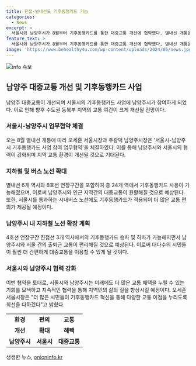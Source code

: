 ```yaml
---
title: 진접·별내선도 기후동행카드 가능
categories:
  - News
excerpt: >
  서울시와 남양주시가 8월부터 기후동행카드를 통한 대중교통 개선에 협약했다. 별내선 개통을 맞아 4호선 경기 진접선과 8호선 연장 구간에서의 기후동행카드 이용이 가능해지며, 이는 남양주시와 서울시를 연결하는 8호선에서 새로운 역 6곳에서 이용할 수 있게 될 것이다. 이로써 서울시와의 협력을 통해 수도권 시민들은 다양한 교통 혜택을 누릴 수 있게 되었다.
feature_text: >
  서울시와 남양주시가 8월부터 기후동행카드를 통한 대중교통 개선에 협약했다. 별내선 개통을 맞아 4호선 경기 진접선과 8호선 연장 구간에서의 기후동행카드 이용이 가능해지며, 이는 남양주시와 서울시를 연결하는 8호선에서 새로운 역 6곳에서 이용할 수 있게 될 것이다. 이로써 서울시와의 협력을 통해 수도권 시민들은 다양한 교통 혜택을 누릴 수 있게 되었다.
image: 'https://www.behealthy4u.com/wp-content/uploads/2024/06/news.jpg'
---
```


<p><img src="https://www.behealthy4u.com/wp-content/uploads/2024/06/news.jpg" alt="info 속보" /></p>

<h2 data-ke-size="size26">남양주 대중교통 개선 및 기후동행카드 사업</h2>

<p data-ke-size="size16">남양주 대중교통이 개선되며 서울시의 기후동행카드 사업에 남양주시가 참여하게 되었다. 이로 인해 향후 수도권 동북부 지역의 교통 여건이 크게 개선될 전망이다.</p>

<h3>서울시-남양주시 업무협약 체결</h3>

<p data-ke-size="size16">오는 8월 별내선 개통에 따라 오세훈 서울시장과 주광덕 남양주시장은 '서울시-남양주시 기후동행카드 사업 참여 업무협약'을 체결하였다. 이를 통해 남양주시와 서울시의 협력이 강화되며 지역 교통 환경이 개선될 것으로 기대된다.</p>

<h3>지하철 및 버스 노선 확대</h3>

<p data-ke-size="size16">별내선 6개 역사와 8호선 연장구간을 포함하여 총 24개 역에서 기후동행카드 사용이 가능해졌으며, 이로써 남양주시와 인근 지역간의 대중교통이 원활해질 것으로 예상된다. 또한, 서울시를 통과하는 시내버스 노선에도 기후동행카드가 적용되어 더 많은 교통 편의가 제공될 예정이다.</p>

<h3>남양주시 내 지하철 노선 확장 계획</h3>

<p data-ke-size="size16">4호선 연장구간 진접선 3개 역사에서의 기후동행카드 승차 및 하차가 가능해지면서 남양주시와 서울 간의 출퇴근 교통이 편리해질 것으로 예상된다. 이로써 대다수의 시민들이 훨씬 더 간편하게 대중교통을 이용할 수 있게 될 것이다.</p>

<h3>서울시와 남양주시 협력 강화</h3>

<p data-ke-size="size16">이번 협약을 토대로, 서울시와 남양주시는 미래에도 더 많은 교통 혜택을 누릴 수 있는 기회를 모색하고 지속적인 협력을 통해 지역민의 삶의 질을 향상시킬 예정이다. 오세훈 서울시장은 "더 많은 시민들이 기후동행카드 혁신을 통해 다양한 교통 이점을 누리도록 최선을 다하겠다"고 밝혔다.</p>

<table>
    <tr>
        <td style="text-align: center; height: 17px;"><b>환경</b></td>
        <td style="text-align: center; height: 17px;"><b>편의</b></td>
        <td style="text-align: center; height: 17px;"><b>교통</b></td>
    </tr>
    <tr>
        <td style="text-align: center; height: 17px;"><b>개선</b></td>
        <td style="text-align: center; height: 17px;"><b>확대</b></td>
        <td style="text-align: center; height: 17px;"><b>혜택</b></td>
    </tr>
    <tr>
        <td style="text-align: center; height: 17px;"><b>남양주시</b></td>
        <td style="text-align: center; height: 17px;"><b>서울시</b></td>
        <td style="text-align: center; height: 17px;"><b>대중교통</b></td>
    </tr>
</table>
생생한 뉴스, <a href="https://onioninfo.kr" rel="dofollow">onioninfo.kr</a>


